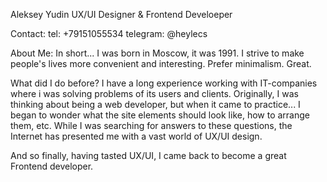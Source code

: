 Aleksey Yudin
UX/UI Designer & Frontend Develoeper

Contact:
tel: +79151055534
telegram: @heylecs

About Me:
In short... I was born in Moscow, it was 1991. 
I strive to make people's lives more convenient and interesting.
Prefer minimalism. Great.

What did I do before? 
I have a long experience working with IT-companies where i was solving problems of its users and clients.
Originally, I was thinking about being a web developer, but when it came to practice... I began to wonder what the site elements should look like, how to arrange them, etc.
While I was searching for answers to these questions, the Internet has presented me with a vast world of UX/UI design.

And so finally, having tasted UX/UI, I came back to become a great Frontend developer.




